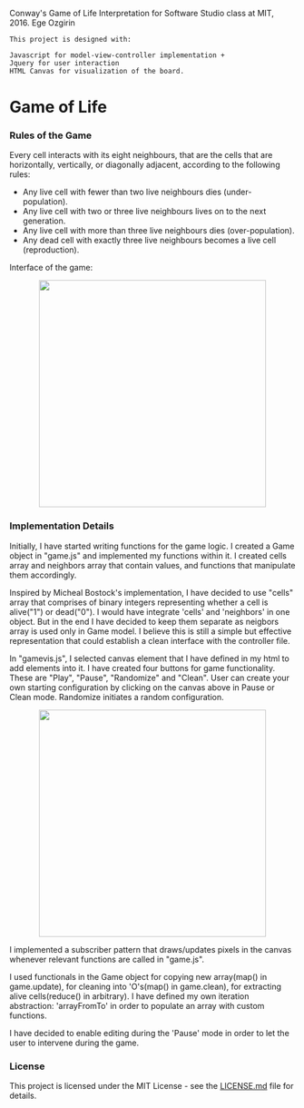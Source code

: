 Conway's Game of Life Interpretation for Software Studio class at MIT, 2016.
Ege Ozgirin

	This project is designed with: 

	Javascript for model-view-controller implementation + 
	Jquery for user interaction
	HTML Canvas for visualization of the board.
	
# Game of Life

### Rules of the Game

Every cell interacts with its eight neighbours, that are the cells that are horizontally, vertically, or diagonally adjacent, according to the following rules:

* Any live cell with fewer than two live neighbours dies (under-population).
* Any live cell with two or three live neighbours lives on to the next generation.
* Any live cell with more than three live neighbours dies (over-population).
* Any dead cell with exactly three live neighbours becomes a live cell (reproduction).

Interface of the game:

<p align="center"><img src="https://github.mit.edu/egeozin/Game-of-Life/blob/master/images/inital.jpg" width="400"></p>

### Implementation Details

Initially, I have started writing functions for the game logic. 
I created a Game object in "game.js" and implemented my functions within it. 
I created cells array and neighbors array that contain
values, and functions that manipulate them accordingly.

Inspired by Micheal Bostock's implementation, I have decided to use "cells" array that comprises of binary integers representing whether a cell is alive("1") or dead("0").
I would have integrate 'cells' and 'neighbors' in one object. But in the end I have decided to keep them separate as neigbors array is used only in Game model.
I believe this is still a simple but effective representation that could establish a clean interface with the controller file. 

In "gamevis.js", I selected canvas element that I have defined in my html to add elements into it. I have created four buttons for game functionality. 
These are "Play", "Pause", "Randomize" and "Clean". User can create your own starting configuration by clicking on the canvas above in Pause or Clean mode. Randomize initiates a random configuration.

<p align="center"><img src="https://github.mit.edu/egeozin/Game-of-Life/blob/master/images/progress.jpg" width="400"></p>

I implemented a subscriber pattern that draws/updates pixels in the canvas whenever relevant functions are called in "game.js".

I used functionals in the Game object for copying new array(map() in game.update), for cleaning into 'O's(map() in game.clean), for extracting alive cells(reduce() in arbitrary).
I have defined my own iteration abstraction: 'arrayFromTo' in order to populate an array with custom functions.

I have decided to enable editing during the 'Pause' mode in order to let the user to intervene during the game.

### License

This project is licensed under the MIT License - see the [LICENSE.md](LICENSE.md) file for details.